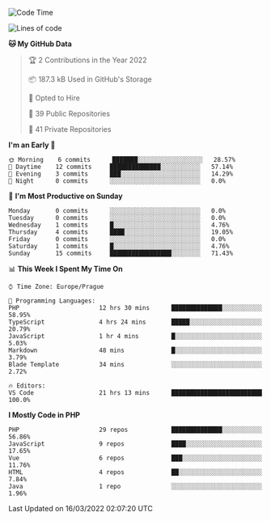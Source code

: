 <!--START_SECTION:waka-->
![Code Time](http://img.shields.io/badge/Code%20Time-1%2C444%20hrs%205%20mins-blue)

![Lines of code](https://img.shields.io/badge/From%20Hello%20World%20I%27ve%20Written-175%20Thousand%20lines%20of%20code-blue)

**🐱 My GitHub Data** 

> 🏆 2 Contributions in the Year 2022
 > 
> 📦 187.3 kB Used in GitHub's Storage 
 > 
> 💼 Opted to Hire
 > 
> 📜 39 Public Repositories 
 > 
> 🔑 41 Private Repositories  
 > 
**I'm an Early 🐤** 

```text
🌞 Morning    6 commits      ███████░░░░░░░░░░░░░░░░░░   28.57% 
🌆 Daytime    12 commits     ██████████████░░░░░░░░░░░   57.14% 
🌃 Evening    3 commits      ███░░░░░░░░░░░░░░░░░░░░░░   14.29% 
🌙 Night      0 commits      ░░░░░░░░░░░░░░░░░░░░░░░░░   0.0%

```
📅 **I'm Most Productive on Sunday** 

```text
Monday       0 commits      ░░░░░░░░░░░░░░░░░░░░░░░░░   0.0% 
Tuesday      0 commits      ░░░░░░░░░░░░░░░░░░░░░░░░░   0.0% 
Wednesday    1 commits      █░░░░░░░░░░░░░░░░░░░░░░░░   4.76% 
Thursday     4 commits      ████░░░░░░░░░░░░░░░░░░░░░   19.05% 
Friday       0 commits      ░░░░░░░░░░░░░░░░░░░░░░░░░   0.0% 
Saturday     1 commits      █░░░░░░░░░░░░░░░░░░░░░░░░   4.76% 
Sunday       15 commits     █████████████████░░░░░░░░   71.43%

```


📊 **This Week I Spent My Time On** 

```text
⌚︎ Time Zone: Europe/Prague

💬 Programming Languages: 
PHP                      12 hrs 30 mins      ██████████████░░░░░░░░░░░   58.95% 
TypeScript               4 hrs 24 mins       █████░░░░░░░░░░░░░░░░░░░░   20.79% 
JavaScript               1 hr 4 mins         █░░░░░░░░░░░░░░░░░░░░░░░░   5.03% 
Markdown                 48 mins             █░░░░░░░░░░░░░░░░░░░░░░░░   3.79% 
Blade Template           34 mins             ░░░░░░░░░░░░░░░░░░░░░░░░░   2.72%

🔥 Editors: 
VS Code                  21 hrs 13 mins      █████████████████████████   100.0%

```

**I Mostly Code in PHP** 

```text
PHP                      29 repos            ██████████████░░░░░░░░░░░   56.86% 
JavaScript               9 repos             ████░░░░░░░░░░░░░░░░░░░░░   17.65% 
Vue                      6 repos             ███░░░░░░░░░░░░░░░░░░░░░░   11.76% 
HTML                     4 repos             ██░░░░░░░░░░░░░░░░░░░░░░░   7.84% 
Java                     1 repo              ░░░░░░░░░░░░░░░░░░░░░░░░░   1.96%

```



 Last Updated on 16/03/2022 02:07:20 UTC
<!--END_SECTION:waka-->
<!--
**AlexKratky/AlexKratky** is a ✨ _special_ ✨ repository because its `README.md` (this file) appears on your GitHub profile.

Here are some ideas to get you started:

- 🔭 I’m currently working on ...
- 🌱 I’m currently learning ...
- 👯 I’m looking to collaborate on ...
- 🤔 I’m looking for help with ...
- 💬 Ask me about ...
- 📫 How to reach me: ...
- 😄 Pronouns: ...
- ⚡ Fun fact: ...
-->
